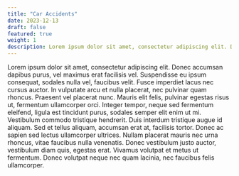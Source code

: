 ```yaml
---
title: "Car Accidents"
date: 2023-12-13
draft: false
featured: true
weight: 1
description: Lorem ipsum dolor sit amet, consectetur adipiscing elit. Donec accumsan dapibus purus, vel maximus erat facilisis vel.
---
```


Lorem ipsum dolor sit amet, consectetur adipiscing elit. Donec accumsan dapibus purus, vel maximus erat facilisis vel. Suspendisse eu ipsum consequat, sodales nulla vel, faucibus velit. Fusce imperdiet lacus nec cursus auctor. In vulputate arcu et nulla placerat, nec pulvinar quam rhoncus. Praesent vel placerat nunc. Mauris elit felis, pulvinar egestas risus ut, fermentum ullamcorper orci. Integer tempor, neque sed fermentum eleifend, ligula est tincidunt purus, sodales semper elit enim ut mi. Vestibulum commodo tristique hendrerit. Duis interdum tristique augue id aliquam. Sed et tellus aliquam, accumsan erat at, facilisis tortor. Donec ac sapien sed lectus ullamcorper ultrices. Nullam placerat mauris nec urna rhoncus, vitae faucibus nulla venenatis. Donec vestibulum justo auctor, vestibulum diam quis, egestas erat. Vivamus volutpat et metus ut fermentum. Donec volutpat neque nec quam lacinia, nec faucibus felis ullamcorper.
